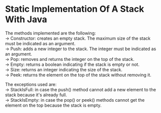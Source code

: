 # Static Implementation Of A Stack With Java

The methods implemented are the following:\
 -> Constructor: creates an empty stack. The maximum size of the stack must be indicated as an argument.\
 -> Push: adds a new integer to the stack.  The integer must be indicated as an argument.\
 -> Pop: removes and returns the integer on the top of the stack.\
 -> Empty: returns a boolean indicating if the stack is empty or not.\
 -> Size: returns an integer indicating the size of the stack.\
 -> Peek: returns the element on the top of the stack without removing it.

The exceptions used are:\
-> StackIsFull: in case the push() method cannot add a new element to the stack because it's already full.\
-> StackIsEmpty: in case the pop() or peek() methods cannot get the element on the top because the stack is empty.
